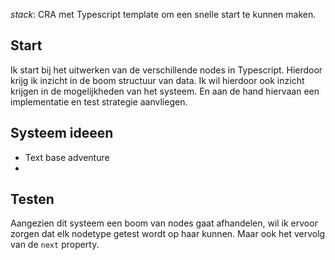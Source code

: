 *stack*: CRA met Typescript template om een snelle start te kunnen maken.

## Start

Ik start bij het uitwerken van de verschillende nodes in Typescript. Hierdoor krijg ik inzicht in de boom structuur van data.
Ik wil hierdoor ook inzicht krijgen in de mogelijkheden van het systeem. En aan de hand hiervaan een implementatie en test strategie aanvliegen.

## Systeem ideeen
- Text base adventure
- 

## Testen
Aangezien dit systeem een boom van nodes gaat afhandelen, wil ik ervoor zorgen dat elk nodetype getest wordt op haar kunnen. Maar ook het vervolg van de `next` property.
